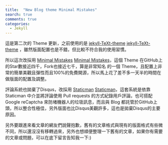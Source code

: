 ```yaml
---
title:  "New Blog theme Minimal Mistakes"
search: true
comments: true
categories:
  - Jekyll
---
```


這是第二次的 Theme 更新，之前使用的是 [jekyll-TeXt-theme] [jekyll-TeXt-theme] ，雖然版面配置也是不錯，但比較不符合我的使用習慣。

所以這次改採用 [Minimal Mistakes] [Minimal Mistakes]，這個 Theme 在GitHub上的Star數接近四千，Fork也接近七千，算是非常知名
的一個 Theme，且配置上非常的簡單美觀且彈性而且100%的免費開源，所以馬上花了差不多一天半的時間在做版面的配置及調整。

評論系統也拋棄了Disqus，改採用 [Staticman] [Staticman]，這套系統是依靠 Staticman 中介並將評論使用 Pull requests 的方式紀錄用戶評論，也可搭配Google reCaptcha 來防堵機器人的垃圾訊息，而且與 Blog 都託管於GitHub上頭，所以整合性極佳，另外版面也比Disqus美觀許多，這也是拋棄Disqus的主要原因。

另外要跟進來看文章的網友們說聲抱歉，舊有的文章格式與現有的版面格式有些微不同，所以還沒沒有移轉過來，另外也想順便整理一下舊有的文章，如果你有需要的文章或問題，可以在底下留言告知我一下:)

[jekyll-TeXt-theme]: https://github.com/kitian616/jekyll-TeXt-theme
[Minimal Mistakes]: https://github.com/mmistakes/minimal-mistakes
[Staticman]: https://staticman.net/
